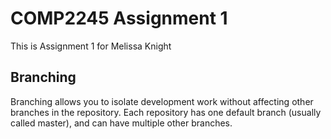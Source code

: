 # COMP2245 Assignment 1


This is Assignment 1 for Melissa Knight 

## Branching

Branching allows you to isolate development work without affecting other branches in the repository. Each repository has one default branch (usually called master), and can have multiple other branches.